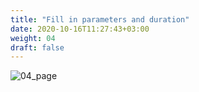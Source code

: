 ```yaml
---
title: "Fill in parameters and duration"
date: 2020-10-16T11:27:43+03:00
weight: 04
draft: false
---
```


 ![04_page](/images/module2/04_page.png)
